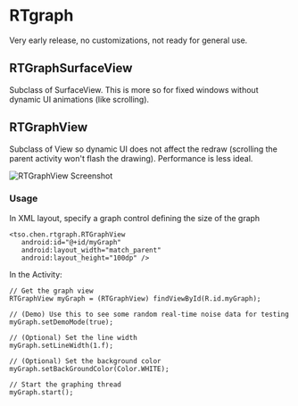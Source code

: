 # RTgraph

Very early release, no customizations, not ready for general use. 


## RTGraphSurfaceView
Subclass of SurfaceView. This is more so for fixed windows without dynamic UI animations (like scrolling). 


## RTGraphView
Subclass of View so dynamic UI does not affect the redraw (scrolling the parent activity won't flash the drawing). Performance is less ideal. 

![RTGraphView Screenshot](https://raw.githubusercontent.com/chentso/rtgraph/master/images/RTGraphView_scap.png)

### Usage

In XML layout, specify a graph control defining the size of the graph

	<tso.chen.rtgraph.RTGraphView
       android:id="@+id/myGraph"
       android:layout_width="match_parent"
       android:layout_height="100dp" />
        

In the Activity:

    // Get the graph view
    RTGraphView myGraph = (RTGraphView) findViewById(R.id.myGraph);
    
    // (Demo) Use this to see some random real-time noise data for testing
    myGraph.setDemoMode(true);
    
    // (Optional) Set the line width
    myGraph.setLineWidth(1.f);
    
    // (Optional) Set the background color
    myGraph.setBackGroundColor(Color.WHITE);
    
    // Start the graphing thread
    myGraph.start();